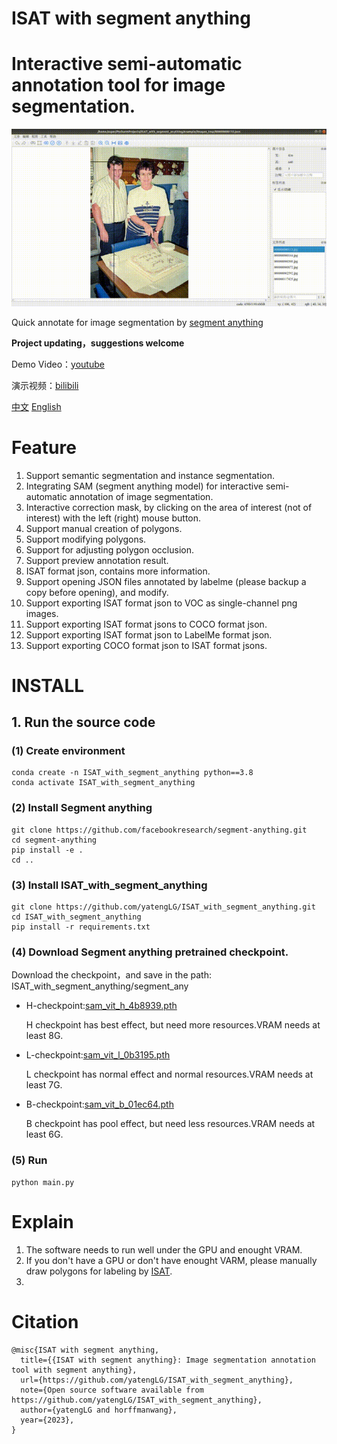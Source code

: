 # ISAT with segment anything
# Interactive semi-automatic annotation tool for image segmentation.

![annotate.gif](./display/标注%20-big-original.gif)

Quick annotate for image segmentation by [segment anything](https://github.com/facebookresearch/segment-anything)

**Project updating，suggestions welcome**

Demo Video：[youtube](https://www.youtube.com/watch?v=yLdZCPmX-Bc)

演示视频：[bilibili](https://www.bilibili.com/video/BV1Lk4y1J7uB/)

[中文](README.md)         [English](README-en.md)

# Feature

1. Support semantic segmentation and instance segmentation.
2. Integrating SAM (segment anything model) for interactive semi-automatic annotation of image segmentation.
3. Interactive correction mask, by clicking on the area of interest (not of interest) with the left (right) mouse button.
4. Support manual creation of polygons.
5. Support modifying polygons.
6. Support for adjusting polygon occlusion.
7. Support preview annotation result.
8. ISAT format json, contains more information.
9. Support opening JSON files annotated by labelme (please backup a copy before opening), and modify.
10. Support exporting ISAT format json to VOC as single-channel png images.
11. Support exporting ISAT format jsons to COCO format json.
12. Support exporting ISAT format json to LabelMe format json.
13. Support exporting COCO format json to ISAT format jsons.

# INSTALL
## 1. Run the source code
### (1) Create environment
```shell
conda create -n ISAT_with_segment_anything python==3.8
conda activate ISAT_with_segment_anything
```

### (2) Install Segment anything
```shell
git clone https://github.com/facebookresearch/segment-anything.git
cd segment-anything
pip install -e .
cd ..
```

### (3) Install ISAT_with_segment_anything
```shell
git clone https://github.com/yatengLG/ISAT_with_segment_anything.git
cd ISAT_with_segment_anything
pip install -r requirements.txt
```

### (4) Download Segment anything pretrained checkpoint.

Download the checkpoint，and save in the path: ISAT_with_segment_anything/segment_any
- H-checkpoint:[sam_vit_h_4b8939.pth](https://dl.fbaipublicfiles.com/segment_anything/sam_vit_h_4b8939.pth)
    
    H checkpoint has best effect, but need more resources.VRAM needs at least 8G.
- L-checkpoint:[sam_vit_l_0b3195.pth](https://dl.fbaipublicfiles.com/segment_anything/sam_vit_l_0b3195.pth)
    
    L checkpoint has normal effect and normal resources.VRAM needs at least 7G.
- B-checkpoint:[sam_vit_b_01ec64.pth](https://dl.fbaipublicfiles.com/segment_anything/sam_vit_b_01ec64.pth)
    
    B checkpoint has pool effect, but need less resources.VRAM needs at least 6G.

### (5) Run
```shell
python main.py
```

# Explain
1. The software needs to run well under the GPU and enought VRAM.
2. If you don't have a GPU or don't have enought VARM, please manually draw polygons for labeling by [ISAT](https://github.com/yatengLG/ISAT).
3. 


# Citation
```text
@misc{ISAT with segment anything,
  title={{ISAT with segment anything}: Image segmentation annotation tool with segment anything},
  url={https://github.com/yatengLG/ISAT_with_segment_anything},
  note={Open source software available from https://github.com/yatengLG/ISAT_with_segment_anything},
  author={yatengLG and horffmanwang},
  year={2023},
}
```